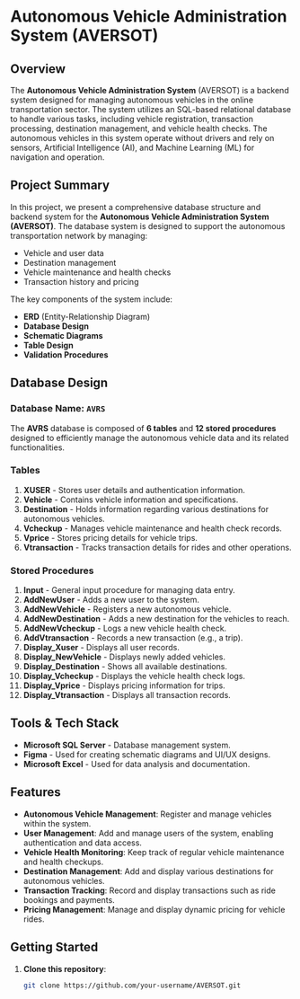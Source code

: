 # Autonomous Vehicle Administration System (AVERSOT)

## Overview
The **Autonomous Vehicle Administration System** (AVERSOT) is a backend system designed for managing autonomous vehicles in the online transportation sector. The system utilizes an SQL-based relational database to handle various tasks, including vehicle registration, transaction processing, destination management, and vehicle health checks. The autonomous vehicles in this system operate without drivers and rely on sensors, Artificial Intelligence (AI), and Machine Learning (ML) for navigation and operation.

## Project Summary
In this project, we present a comprehensive database structure and backend system for the **Autonomous Vehicle Administration System (AVERSOT)**. The database system is designed to support the autonomous transportation network by managing:

- Vehicle and user data
- Destination management
- Vehicle maintenance and health checks
- Transaction history and pricing

The key components of the system include:

- **ERD** (Entity-Relationship Diagram)
- **Database Design**
- **Schematic Diagrams**
- **Table Design**
- **Validation Procedures**

## Database Design

### Database Name: `AVRS`
The **AVRS** database is composed of **6 tables** and **12 stored procedures** designed to efficiently manage the autonomous vehicle data and its related functionalities.

### Tables

1. **XUSER** - Stores user details and authentication information.
2. **Vehicle** - Contains vehicle information and specifications.
3. **Destination** - Holds information regarding various destinations for autonomous vehicles.
4. **Vcheckup** - Manages vehicle maintenance and health check records.
5. **Vprice** - Stores pricing details for vehicle trips.
6. **Vtransaction** - Tracks transaction details for rides and other operations.

### Stored Procedures

1. **Input** - General input procedure for managing data entry.
2. **AddNewUser** - Adds a new user to the system.
3. **AddNewVehicle** - Registers a new autonomous vehicle.
4. **AddNewDestination** - Adds a new destination for the vehicles to reach.
5. **AddNewVcheckup** - Logs a new vehicle health check.
6. **AddVtransaction** - Records a new transaction (e.g., a trip).
7. **Display_Xuser** - Displays all user records.
8. **Display_NewVehicle** - Displays newly added vehicles.
9. **Display_Destination** - Shows all available destinations.
10. **Display_Vcheckup** - Displays the vehicle health check logs.
11. **Display_Vprice** - Displays pricing information for trips.
12. **Display_Vtransaction** - Displays all transaction records.

## Tools & Tech Stack

- **Microsoft SQL Server** - Database management system.
- **Figma** - Used for creating schematic diagrams and UI/UX designs.
- **Microsoft Excel** - Used for data analysis and documentation.

## Features

- **Autonomous Vehicle Management**: Register and manage vehicles within the system.
- **User Management**: Add and manage users of the system, enabling authentication and data access.
- **Vehicle Health Monitoring**: Keep track of regular vehicle maintenance and health checkups.
- **Destination Management**: Add and display various destinations for autonomous vehicles.
- **Transaction Tracking**: Record and display transactions such as ride bookings and payments.
- **Pricing Management**: Manage and display dynamic pricing for vehicle rides.

## Getting Started

1. **Clone this repository**:
   ```bash
   git clone https://github.com/your-username/AVERSOT.git
